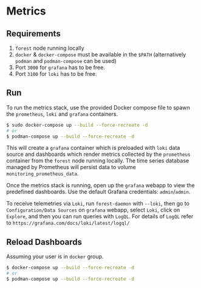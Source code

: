 # Metrics

## Requirements

1. `forest` node running locally
2. `docker` & `docker-compose` must be available in the `$PATH` (alternatively `podman` and `podman-compose` can be used)
3. Port `3000` for `grafana` has to be free.
4. Port `3100` for `loki` has to be free.

## Run

To run the metrics stack, use the provided Docker compose file to spawn the `prometheus`, `loki` and `grafana` containers.

```sh
$ sudo docker-compose up --build --force-recreate -d
# or
$ podman-compose up --build --force-recreate -d
```

This will create a `grafana` container which is preloaded with `loki` data source and dashboards which render metrics collected by the `prometheus` container from the `forest` node running locally. The time series database managed by Prometheus will persist data to volume `monitoring_prometheus_data`.

Once the metrics stack is running, open up the `grafana` webapp to view the predefined dashboards. Use the default Grafana credentials: `admin`/`admin`.

To receive telemetries via `Loki`, run `forest-daemon` with `--loki`, then go to `Configuration/Data Sources` on `grafana` webapp, select `Loki`, click on `Explore`, and then you can run queries with `LogQL`. For details of `LogQL` refer to `https://grafana.com/docs/loki/latest/logql/`

## Reload Dashboards

Assuming your user is in `docker` group.

```sh
$ docker-compose up --build --force-recreate -d
# or
$ podman-compose up --build --force-recreate -d
```

